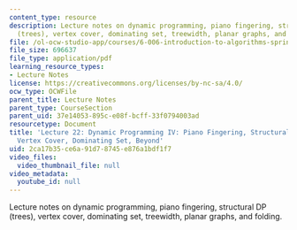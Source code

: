 ```yaml
---
content_type: resource
description: Lecture notes on dynamic programming, piano fingering, structural DP
  (trees), vertex cover, dominating set, treewidth, planar graphs, and folding.
file: /ol-ocw-studio-app/courses/6-006-introduction-to-algorithms-spring-2008/2ca17b35ce6a91d78745e876a1bdf1f7_lec22.pdf
file_size: 696637
file_type: application/pdf
learning_resource_types:
- Lecture Notes
license: https://creativecommons.org/licenses/by-nc-sa/4.0/
ocw_type: OCWFile
parent_title: Lecture Notes
parent_type: CourseSection
parent_uid: 37e14053-895c-e08f-bcff-33f0794003ad
resourcetype: Document
title: 'Lecture 22: Dynamic Programming IV: Piano Fingering, Structural DP (Trees),
  Vertex Cover, Dominating Set, Beyond'
uid: 2ca17b35-ce6a-91d7-8745-e876a1bdf1f7
video_files:
  video_thumbnail_file: null
video_metadata:
  youtube_id: null
---
```

Lecture notes on dynamic programming, piano fingering, structural DP (trees), vertex cover, dominating set, treewidth, planar graphs, and folding.